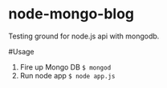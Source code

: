node-mongo-blog
===============

Testing ground for node.js api with mongodb. 


#Usage

1. Fire up Mongo DB `$ mongod`
2. Run node app `$ node app.js`
